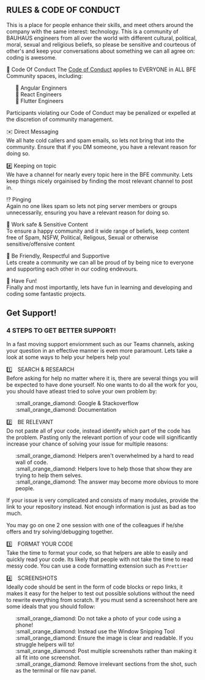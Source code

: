 ## RULES & CODE OF CONDUCT
This is a place for people enhance their skills, and meet others around the company with the same interest: technology. This is a community of BAUHAUS engineers from all over the world with different cultural, political, moral, sexual and religious beliefs, so please be sensitive and courteous of other's and keep your conversations about something we can all agree on: coding is awesome.

:green_book: Code Of Conduct
The [Code of Conduct](./code-of-conduct.md) applies to EVERYONE in ALL BFE Community spaces, including:
<ul>
  <li style="list-style-type: none">🔸 Angular Enginners</li>
  <li style="list-style-type: none">🔸 React Engineers</li>
  <li style="list-style-type: none">🔸 Flutter Engineers</li>
</ul>
Participants violating our Code of Conduct may be penalized or expelled at the discretion of community management.

:envelope: Direct Messaging\
We all hate cold callers and spam emails, so lets not bring that into the community. Ensure that if you DM someone, you have a relevant reason for doing so.

:hash: Keeping on topic\
We have a channel for nearly every topic here in the BFE community. Lets keep things nicely orgainised by finding the most relevant channel to post in.

:interrobang: Pinging\
Again no one likes spam so lets not ping server members or groups unnecessarily, ensuring you have a relevant reason for doing so.

:safety_vest: Work safe & Sensitive Content\
To ensure a happy community and it wide range of beliefs, keep content free of Spam, NSFW, Political, Religous, Sexual or otherwise sensitive/offensive content

:handshake: Be Friendly, Respectful and Supportive\
Lets create a community we can all be proud of by being nice to everyone and supporting each other in our coding endevours.

:popcorn: Have Fun!\
Finally and most importantly, lets have fun in learning and developing and coding some fantastic projects.


## Get Support!

### 4 STEPS TO GET BETTER SUPPORT!
In a fast moving support enviornment such as our Teams channels, asking your question in an effective manner is even more paramount. Lets take a look at some ways to help your helpers help you!


:one:  SEARCH & RESEARCH\
Before asking for help no matter where it is, there are several things you will be expected to have done yourself. No one wants to do all the work for you, you should have atleast tried to solve your own problem by:
<ul>
 <li style="list-style-type: none">:small_orange_diamond: Google & Stackoverflow</li>
 <li style="list-style-type: none">:small_orange_diamond: Documentation</li>
</ul>


:two:  BE RELEVANT\
Do not paste all of your code, instead identify which part of the code has the problem. Pasting only the relevant portion of your code will significantly increase your chance of solving your issue for multiple reasons:
<ul>
 <li style="list-style-type: none">:small_orange_diamond: Helpers aren't overwhelmed by a hard to read wall of code.</li>
 <li style="list-style-type: none">:small_orange_diamond: Helpers love to help those that show they are trying to help them selves.</li>
 <li style="list-style-type: none">:small_orange_diamond: The answer may become more obvious to more people.</li>
</ul>

If your issue is very complicated and consists of many modules, provide the link to your repository instead. Not enough information is just as bad as too much.

You may go on one 2 one session with one of the colleagues if he/she offers and try solving/debugging together.


:three:  FORMAT YOUR CODE\
Take the time to format your code, so that helpers are able to easily and quickly read your code. Its likely that people with not take the time to read messy code. You can use a code formatting extension such as `Prettier`


:four:  SCREENSHOTS\
Ideally code should be sent in the form of code blocks or repo links, it makes it easy for the helper to test out possible solutions without the need to rewrite everything from scratch. If you must send a screenshoot here are some ideals that you should follow:
<ul>
 <li style="list-style-type: none">:small_orange_diamond: Do not take a photo of your code using a phone!</li>
 <li style="list-style-type: none">:small_orange_diamond: Instead use the Window Snipping Tool</li>
 <li style="list-style-type: none">:small_orange_diamond: Ensure the image is clear and readable. If you struggle helpers will to!</li>
 <li style="list-style-type: none">:small_orange_diamond: Post multiple screenshots rather than making it all fit into one screenshot.</li>
 <li style="list-style-type: none">:small_orange_diamond: Remove irrelevant sections from the shot, such as the terminal or file nav panel.</li>
